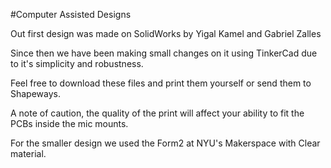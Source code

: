 #Computer Assisted Designs

Out first design was made on SolidWorks by Yigal Kamel and Gabriel Zalles

Since then we have been making small changes on it using TinkerCad due to it's simplicity and robustness.

Feel free to download these files and print them yourself or send them to Shapeways.

A note of caution, the quality of the print will affect your ability to fit the PCBs inside the mic mounts.

For the smaller design we used the Form2 at NYU's Makerspace with Clear material.

